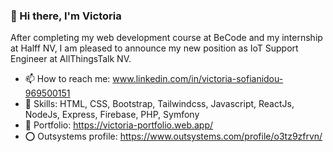 ### 👋 Hi there, I'm Victoria  

After completing my web development course at BeCode and my internship at Halff NV, 
I am pleased to announce my new position as IoT Support Engineer at AllThingsTalk NV.

- 📫 How to reach me: www.linkedin.com/in/victoria-sofianidou-969500151
- 🦾 Skills: HTML, CSS, Bootstrap, Tailwindcss, Javascript, ReactJs, NodeJs, Express, Firebase, PHP, Symfony
- 📁 Portfolio: https://victoria-portfolio.web.app/
- ⭕ Outsystems profile: https://www.outsystems.com/profile/o3tz9zfrvn/

